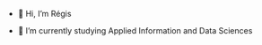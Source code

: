 - 👋 Hi, I’m Régis

- 🌱 I’m currently studying Applied Information and Data Sciences


<!---
regiiis/regiiis is a ✨ special ✨ repository because its `README.md` (this file) appears on your GitHub profile.
You can click the Preview link to take a look at your changes.
--->
